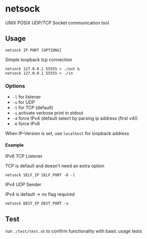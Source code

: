 # netsock

UNIX POSIX UDP/TCP Socket communication tool

## Usage

```shell
netsock IP PORT [OPTIONS]
```

Simple loopback tcp connection

```
netsock 127.0.0.1 55555 > ./out &
netsock 127.0.0.1 55555 < ./in 
```

### Options

- `-l` for listener
- `-u` for UDP
- `-t` for TCP (default)
- `-v` activate verbose print in stdout
- `-4` force IPv4 (default select by parsing ip address (first v4))
- `-6` force IPv6

When IP-Version is set, use ```localhost``` for loopback address

#### Example

IPv6 TCP Listener

TCP is default and doesn't need an extra option

```shell
netsock SELF_IP SELF_PORT -6 -l
```

IPv4 UDP Sender

IPv4 is default -> no flag required

```shell
netsock DEST_IP DEST_PORT -u
```

## Test

run ```./test/test.sh``` to confirm functionality with basic usage tests